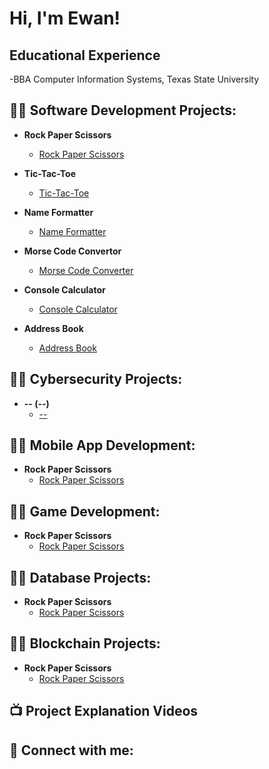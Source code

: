 <h1>Hi, I'm Ewan! </h1>

<h2> Educational Experience</h2>
  -BBA Computer Information Systems, Texas State University

<h2>👨‍💻 Software Development Projects:</h2>

- <b>Rock Paper Scissors</b>
  - [Rock Paper Scissors](https://github.com/EwanDouglas/RockPaperScissors)

- <b>Tic-Tac-Toe</b>
  - [Tic-Tac-Toe](https://github.com/EwanDouglas/TicTacToe)
 
- <b>Name Formatter</b>
  - [Name Formatter](https://github.com/EwanDouglas/NameFormatter)

- <b>Morse Code Convertor</b>
  - [Morse Code Converter](https://github.com/EwanDouglas/)

- <b>Console Calculator</b>
  - [Console Calculator](https://github.com)
 
- <b>Address Book</b>
  - [Address Book](https://github.com/EwanDouglas/AddressBook)
 
<h2>👨‍💻 Cybersecurity Projects:</h2>

- <b> -- (--)</b>
  - [--](https://github.com)

<h2>👨‍💻 Mobile App Development:</h2>

- <b>Rock Paper Scissors</b>
  - [Rock Paper Scissors](https://github.com/EwanDouglas/RockPaperScissors)

<h2>👨‍💻 Game Development:</h2>

- <b>Rock Paper Scissors</b>
  - [Rock Paper Scissors](https://github.com/EwanDouglas/RockPaperScissors)

<h2>👨‍💻 Database Projects:</h2>

- <b>Rock Paper Scissors</b>
  - [Rock Paper Scissors](https://github.com/EwanDouglas/RockPaperScissors)

<h2>👨‍💻 Blockchain Projects:</h2>

- <b>Rock Paper Scissors</b>
  - [Rock Paper Scissors](https://github.com/EwanDouglas/RockPaperScissors)

<h2>📺 Project Explanation Videos</h2>



<h2> 🤳 Connect with me:</h2>





<!--


Here are some ideas to get you started:

- 🔭 I’m currently working on ...
- 🌱 I’m currently learning ...
- 👯 I’m looking to collaborate on ...
- 🤔 I’m looking for help with ...
- 💬 Ask me about ...
- 📫 How to reach me: ...
- 😄 Pronouns: ...
- ⚡ Fun fact: ...
-->
